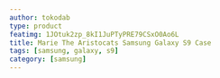 ```yaml
---
author: tokodab
type: product
featimg: 1JOtuk2zp_8kI1JuPTyPRE79CSxO0Ao6L
title: Marie The Aristocats Samsung Galaxy S9 Case
tags: [samsung, galaxy, s9]
category: [samsung]
---
```

